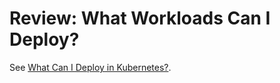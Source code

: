 # Review: What Workloads Can I Deploy?

See [What Can I Deploy in Kubernetes?](what-can-i-deploy-in-kubernetes.md).

